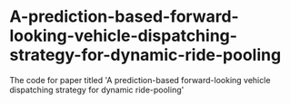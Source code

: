 # A-prediction-based-forward-looking-vehicle-dispatching-strategy-for-dynamic-ride-pooling
The code for paper titled 'A prediction-based forward-looking vehicle dispatching strategy for dynamic ride-pooling'
